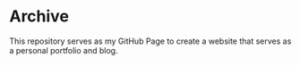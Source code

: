 # Archive
This repository serves as my GitHub Page to create a website that serves as a personal portfolio and blog.
